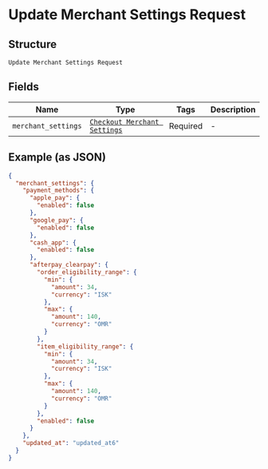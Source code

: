 
# Update Merchant Settings Request

## Structure

`Update Merchant Settings Request`

## Fields

| Name | Type | Tags | Description |
|  --- | --- | --- | --- |
| `merchant_settings` | [`Checkout Merchant Settings`](../../doc/models/checkout-merchant-settings.md) | Required | - |

## Example (as JSON)

```json
{
  "merchant_settings": {
    "payment_methods": {
      "apple_pay": {
        "enabled": false
      },
      "google_pay": {
        "enabled": false
      },
      "cash_app": {
        "enabled": false
      },
      "afterpay_clearpay": {
        "order_eligibility_range": {
          "min": {
            "amount": 34,
            "currency": "ISK"
          },
          "max": {
            "amount": 140,
            "currency": "OMR"
          }
        },
        "item_eligibility_range": {
          "min": {
            "amount": 34,
            "currency": "ISK"
          },
          "max": {
            "amount": 140,
            "currency": "OMR"
          }
        },
        "enabled": false
      }
    },
    "updated_at": "updated_at6"
  }
}
```

